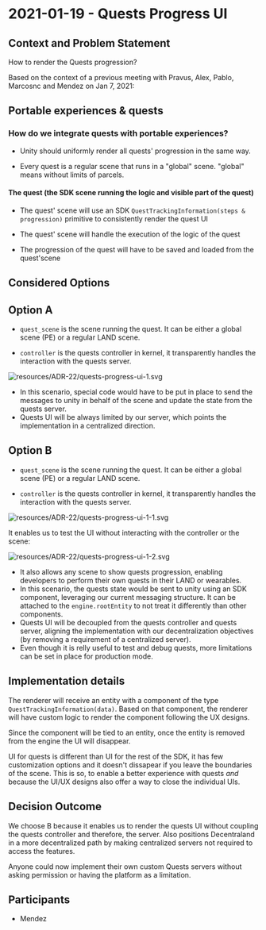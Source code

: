 # 2021-01-19 - Quests Progress UI

## Context and Problem Statement

How to render the Quests progression?

Based on the context of a previous meeting with Pravus, Alex, Pablo, Marcosnc and Mendez on Jan 7, 2021:

## Portable experiences & quests

### How do we integrate quests with portable experiences?

- Unity should uniformly render all quests' progression in the same way.

- Every quest is a regular scene that runs in a "global" scene. "global" means without limits of parcels.

#### The quest (the SDK scene running the logic and visible part of the quest)

- The quest' scene will use an SDK `QuestTrackingInformation(steps & progression)` primitive to consistently render the quest UI

- The quest' scene will handle the execution of the logic of the quest

- The progression of the quest will have to be saved and loaded from the quest'scene

## Considered Options

## Option A

- `quest_scene` is the scene running the quest. It can be either a global scene (PE) or a regular LAND scene.

- `controller` is the quests controller in kernel, it transparently handles the interaction with the quests server.

<!--
```sequence
quest_scene-&gt;controller: make some progress
controller-&gt;server: update quest state
server-&gt;controller: new state
controller-&gt;unity: quest progress state(new state)
controller-&gt;quest_scene: new state (return)
```
-->

![resources/ADR-22/quests-progress-ui-1.svg](resources/ADR-22/quests-progress-ui-1.svg)

- In this scenario, special code would have to be put in place to send the messages to unity in behalf of the scene and update the state from the quests server.
- Quests UI will be always limited by our server, which points the implementation in a centralized direction.


## Option B

- `quest_scene` is the scene running the quest. It can be either a global scene (PE) or a regular LAND scene.

- `controller` is the quests controller in kernel, it transparently handles the interaction with the quests server.

<!--
```sequence
quest_scene-&gt;controller: make some progress
controller-&gt;server: update quest state
server-&gt;controller: new state
controller-&gt;quest_scene: new state (return)
quest_scene-&gt;unity: quest progress state(new state)
```
-->

![resources/ADR-22/quests-progress-ui-1-1.svg](resources/ADR-22/quests-progress-ui-1-1.svg)

It enables us to test the UI without interacting with the controller or the scene:

<!--
```sequence
quest_scene-&gt;unity: quest progress state(new state)
```
-->

![resources/ADR-22/quests-progress-ui-1-2.svg](resources/ADR-22/quests-progress-ui-1-2.svg)

- It also allows any scene to show quests progression, enabling developers to perform their own quests in their LAND or wearables.
- In this scenario, the quests state would be sent to unity using an SDK component, leveraging our current messaging structure. It can be attached to the `engine.rootEntity` to not treat it differently than other components.
- Quests UI will be decoupled from the quests controller and quests server, aligning the implementation with our decentralization objectives (by removing a requirement of a centralized server).
- Even though it is relly useful to test and debug quests, more limitations can be set in place for production mode.

## Implementation details

The renderer will receive an entity with a component of the type `QuestTrackingInformation(data)`. Based on that component, the renderer will have custom logic to render the component following the UX designs.

Since the component will be tied to an entity, once the entity is removed from the engine the UI will disappear.

UI for quests is different than UI for the rest of the SDK, it has few customization options and it doesn't dissapear if you leave the boundaries of the scene. This is so, to enable a better experience with quests _and_ because the UI/UX designs also offer a way to close the individual UIs.

## Decision Outcome

We choose B because it enables us to render the quests UI without coupling the quests controller and therefore, the server. Also positions Decentraland in a more decentralized path by making centralized servers not required to access the features.

Anyone could now implement their own custom Quests servers without asking permission or having the platform as a limitation.

## Participants

- Mendez
